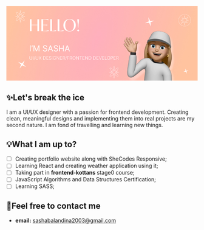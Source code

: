 ![Hello! My name is Sasha](https://github.com/Aleksksa/Aleksksa/blob/main/main-img.jpg)
<!--
**Aleksksa/Aleksksa** is a ✨ _special_ ✨ repository because its `README.md` (this file) appears on your GitHub profile.

Here are some ideas to get you started:

- 🔭 I’m currently working on ...
- 🌱 I’m currently learning ...
- 👯 I’m looking to collaborate on ...
- 🤔 I’m looking for help with ...
- 💬 Ask me about ...
- 📫 How to reach me: ...
- 😄 Pronouns: ...
- ⚡ Fun fact: ...
-->
## ✨Let's break the ice
I am a UI/UX designer with a passion for frontend development. Creating clean, meaningful designs and implementing them into real projects are my second nature. I am fond of travelling and learning new things.
## 💡What I am up to?
- [ ] Creating portfolio website along with SheCodes Responsive;
- [ ] Learning React and creating weather application using it;
- [ ] Taking part in **frontend-kottans** stage0 course;
- [ ] JavaScript Algorithms and Data Structures Certification;
- [ ] Learning SASS;
## 📩Feel free to contact me
- **email:** sashabalandina2003@gmail.com
